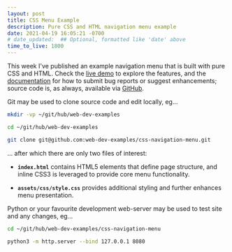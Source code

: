 ```yaml
---
layout: post
title: CSS Menu Example
description: Pure CSS and HTML navigation menu example
date: 2021-04-19 16:05:21 -0700
# date_updated:  ## Optional, formatted like 'date' above
time_to_live: 1800
---
```



This week I've published an example navigation menu that is built with pure CSS and HTML. Check the [live demo][link__web_site] to explore the features, and the [documentation][link__documentation] for how to submit bug reports or suggest enhancements; source code is, as always, available via [GitHub][link__source].


Git may be used to clone source code and edit locally, eg...


```Bash
mkdir -vp ~/git/hub/web-dev-examples

cd ~/git/hub/web-dev-examples

git clone git@github.com:web-dev-examples/css-navigation-menu.git
```


... after which there are only two files of interest:


- **`index.html`** contains HTML5 elements that define page structure, and inline CSS3 is leveraged to provide core menu functionality.


- **`assets/css/style.css`** provides additional styling and further enhances menu presentation.


Python or your favourite development web-server may be used to test site and any changes, eg...


```bash
cd ~/git/hub/web-dev-examples/css-navigation-menu

python3 -m http.server --bind 127.0.0.1 8080
```


[link__documentation]: https://github.com/web-dev-examples/css-navigation-menu/blob/main/.github/README.md "Repository documentation"

[link__source]: https://github.com/web-dev-examples/css-navigation-menu "Repository source code"

[link__web_site]: https://web-dev-examples.github.io/css-navigation-menu/index.html

